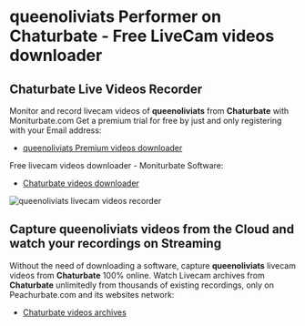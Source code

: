 # queenoliviats Performer on Chaturbate - Free LiveCam videos downloader

## Chaturbate Live Videos Recorder

Monitor and record livecam videos of **queenoliviats** from **Chaturbate** with Moniturbate.com
Get a premium trial for free by just and only registering with your Email address:
* [queenoliviats Premium videos downloader](https://moniturbate.com/request-demo-licence-key.html)

Free livecam videos downloader - Moniturbate Software:
* [Chaturbate videos downloader](https://moniturbate.com/moniturbate-download-software.html)

![queenoliviats livecam videos recorder](https://peachurnet.com/templates/moniturbate-software.png)


## Capture queenoliviats videos from the Cloud and watch your recordings on Streaming

Without the need of downloading a software, capture **queenoliviats** livecam videos from **Chaturbate** 100% online.
Watch Livecam archives from **Chaturbate** unlimitedly from thousands of existing recordings, only on Peachurbate.com and its websites network:
* [Chaturbate videos archives](https://peachurnet.com/)